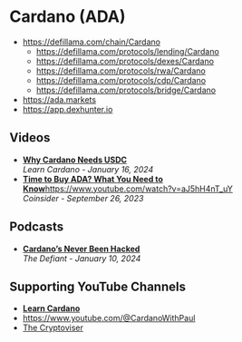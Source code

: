 # Cardano (ADA)

- https://defillama.com/chain/Cardano
  - https://defillama.com/protocols/lending/Cardano
  - https://defillama.com/protocols/dexes/Cardano
  - https://defillama.com/protocols/rwa/Cardano
  - https://defillama.com/protocols/cdp/Cardano
  - https://defillama.com/protocols/bridge/Cardano
- https://ada.markets
- https://app.dexhunter.io

## Videos

- [**Why Cardano Needs USDC**](https://www.youtube.com/watch?v=J973ByrXVFU)
  <br/>_Learn Cardano - January 16, 2024_
- [**Time to Buy ADA? What You Need to Know**](https://www.youtube.com/watch?v=aJ5hH4nT_uY)https://www.youtube.com/watch?v=aJ5hH4nT_uY
  <br/>_Coinsider - September 26, 2023_

## Podcasts
- [**Cardano’s Never Been Hacked**](https://thedefiant.io/cardano-has-never-been-hacked)
  <br/>_The Defiant - January 10, 2024_

## Supporting YouTube Channels
- [**Learn Cardano**](https://www.youtube.com/@LearnCardano)
- https://www.youtube.com/@CardanoWithPaul
- [The Cryptoviser](https://www.youtube.com/@TheCryptoviser)
